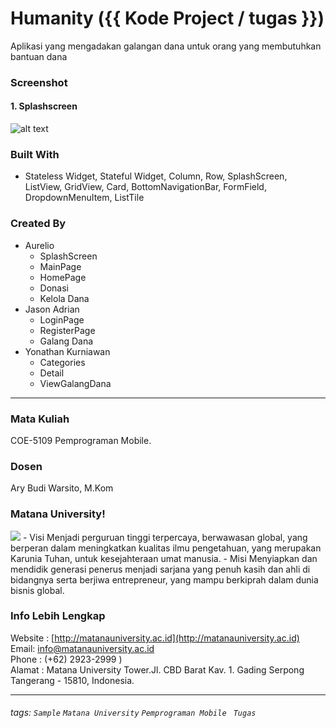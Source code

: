 # Humanity ({{ Kode Project / tugas }})
 Aplikasi yang mengadakan galangan dana untuk orang yang membutuhkan bantuan dana
### Screenshot
#### 1. Splashscreen
![alt text](https://github.com/Aurelio-Sys/Humanity/tree/master/assets/screenshots/Splashscreen.jpeg)

### Built With
- Stateless Widget, Stateful Widget, Column, Row, SplashScreen, ListView, GridView, Card, BottomNavigationBar, FormField, DropdownMenuItem, ListTile

### Created By
- Aurelio
    - SplashScreen
    - MainPage
    - HomePage
    - Donasi
    - Kelola Dana
- Jason Adrian
    - LoginPage
    - RegisterPage
    - Galang Dana
- Yonathan Kurniawan
    - Categories
    - Detail
    - ViewGalangDana
---
### Mata Kuliah 
COE-5109 Pemprograman Mobile. 
### Dosen
Ary Budi Warsito, M.Kom
### Matana University!
<img src="http://matanauniversity.ac.id/website_lama/images/footer/Logo_mu_foot.png" />
- Visi 
Menjadi perguruan tinggi terpercaya, berwawasan global, yang berperan dalam meningkatkan kualitas ilmu pengetahuan, yang merupakan Karunia Tuhan, untuk kesejahteraan umat manusia.
- Misi 
Menyiapkan dan mendidik generasi penerus menjadi sarjana yang penuh kasih dan ahli di bidangnya serta berjiwa entrepreneur, yang mampu berkiprah dalam dunia bisnis global.

### Info Lebih Lengkap
Website : [http://matanauniversity.ac.id](http://matanauniversity.ac.id)  
Email: [info@matanauniversity.ac.id](mailto:info@matanauniversity.ac.id)  
Phone : (+62) 2923-2999 )  
Alamat : Matana University Tower.Jl. CBD Barat Kav. 1. Gading Serpong Tangerang - 15810, Indonesia.

---

###### tags: `Sample` `Matana University` `Pemprograman Mobile ` `Tugas` 
